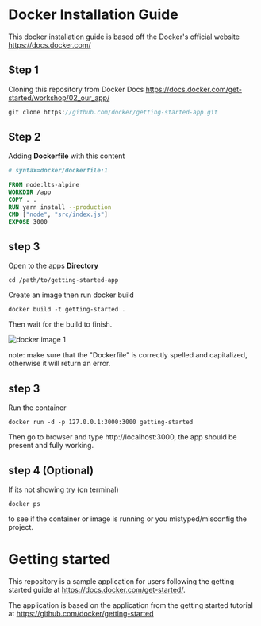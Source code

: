 # Docker Installation Guide

This docker installation guide is based off the Docker's official website https://docs.docker.com/

## Step 1

Cloning this repository from Docker Docs https://docs.docker.com/get-started/workshop/02_our_app/

```c
git clone https://github.com/docker/getting-started-app.git
```

## Step 2

Adding **Dockerfile** with this content

```dockerfile
# syntax=docker/dockerfile:1

FROM node:lts-alpine
WORKDIR /app
COPY . .
RUN yarn install --production
CMD ["node", "src/index.js"]
EXPOSE 3000
```

## step 3

Open to the apps **Directory**

```
cd /path/to/getting-started-app
```

Create an image then run docker build

```
docker build -t getting-started .
```

Then wait for the build to finish.

![docker image 1](https://github.com/CodeArisu/cs19-final/blob/main/docker1.png?raw=true)

note: make sure that the "Dockerfile" is correctly spelled and capitalized, otherwise it will return an error.

## step 3

Run the container

```
docker run -d -p 127.0.0.1:3000:3000 getting-started
```

Then go to browser and type http://localhost:3000, the app should be present and fully working.

## step 4 (Optional) 

If its not showing try (on terminal)

```
docker ps
```

to see if the container or image is running or you mistyped/misconfig the project.

# Getting started

This repository is a sample application for users following the getting started guide at https://docs.docker.com/get-started/.

The application is based on the application from the getting started tutorial at https://github.com/docker/getting-started
